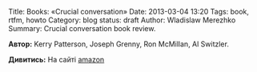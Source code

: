 Title: Books: «Crucial conversation» 
Date: 2013-03-04 13:20
Tags: book, rtfm, howto
Category: blog
status: draft
Author: Wladislaw Merezhko
Summary: Crucial conversation book review.

**Автор:** Kerry Patterson, Joseph Grenny, Ron McMillan, Al Switzler.

**Дивитись:** На сайті [amazon]


[amazon]: http://www.amazon.com/Crucial-Conversations-Talking-Stakes-Second/dp/0071771328
